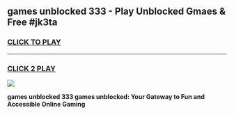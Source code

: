 
## games unblocked 333 - Play Unblocked Gmaes & Free #jk3ta
<h3>
<a href="https://news.freeplayer.one?title=games_unblocked_333&ref=03M">CLICK TO PLAY</a></h3>
<hr>

<h3>
<a href="https://news.freeplayer.one?title=games_unblocked_333&ref=03M">CLICK 2 PLAY</a>
  
</h3>

<a href="https://news.freeplayer.one?title=games_unblocked_333&ref=03M"><img src="https://clearcache.store/games.png"></a>


**games unblocked 333 games unblocked: Your Gateway to Fun and Accessible Online Gaming**

